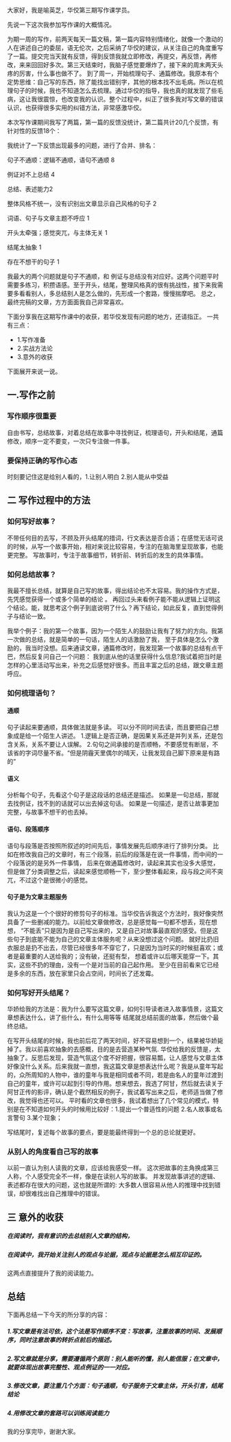 
大家好，我是喻英芝，华佼第三期写作课学员。

先说一下这次我参加写作课的大概情况。

为期一周的写作，前两天每天一篇文稿，第一篇内容特别情绪化，就像一个激动的人在讲述自己的委屈，语无伦次，之后采纳了华佼的建议，从关注自己的角度重写了一篇。提交完当天就有反馈，得到反馈我就立即修改，再提交，再反馈，再修改，来来回回好多次。第三天结束时，我脑子感觉要爆炸了，接下来的周末两天头疼的厉害，什么事也做不了。
到了周一，开始梳理句子、通篇修改。我原本有个定势思维：自己写的东西，除了能找出错别字，其他的根本找不出毛病。所以在梳理句子的时候，我也不知道怎么去梳理。通过华佼的指导，我也真的就发现了些毛病，这让我很震惊，也改变我的认识。整个过程中，纠正了很多我对写文章的错误认识，也获得很多实用的纠错方法，非常感激华佼。

本次写作课期间我写了两篇，第一篇的反馈没统计，第二篇共计20几个反馈，有针对性的反馈18个：

我统计了一下反馈出现最多的问题，进行了合并、排名：

句子不通顺：逻辑不通顺，语句不通顺  8

例证对不上总结 4

总结、表述能力2

整体风格不统一，没有识别出文章显示自己风格的句子  2

词语、句子与文章主题不呼应   1

开头太牵强；感觉突兀，与主体无关 1

结尾太抽象 1

存在不想干的句子 1


我最大的两个问题就是句子不通顺，和 例证与总结没有对应好。这两个问题平时需要多练习，积攒语感。至于开头，结尾，整理风格真的很有挑战性，接下来我需要多看看别人，多总结别人是怎么做的，先形成一个套路，慢慢揣摩吧。
总之，最终完稿的文章，方方面面我自己非常喜欢。


下面分享我在这期写作课中的收获，若华佼发现有问题的地方，还请指正。
一共有三点：

- 1.写作准备
- 2.实战方法论
- 3.意外的收获

下面展开来说一说。


## 一.写作之前 

  ### 写作顺序很重要

   自由书写，总结故事，对着总结在故事中寻找例证，梳理语句，开头和结尾，通篇修改，顺序一定不要变，一次只专注做一件事。    
   
    
  ### 要保持正确的写作心态
  
   时刻要记住这是给别人看的，1.让别人明白 2.别人能从中受益


## 二 写作过程中的方法

 ### 如何写好故事？

   不带任何目的去写，不顾及开头结尾的措词，行文表达是否合适；在感觉无话可说的时候，从写一个故事开始，相对来说比较容易，专注的在脑海里呈现故事，也能更完整。
    写故事时，专注于故事细节，转折前、转折后的发生的具体事情。
    
 ### 如何总结故事？

   我最不擅长总结，就算是自己写的故事，得出结论也不太容易。我的操作方式是，先凭感觉获得一个或多个简单的结论 。
   再回过头来看例子能不能从逻辑上证明这个结论。能，就思考这个例子到底说明了什么？再下结论，如此反复，直到觉得例子与结论一致。

我举个例子：我的第一个故事，因为一个陌生人的鼓励让我有了努力的方向。我第一次做的总结，就是简单的一句话，陌生人的话激励了我，
至于具体是怎么个激励的，我当时没想。后来通读文章，通篇修改时，我发现第一个故事的总结有点干巴，然后反复问自己一个问题：
我到底从他的话里获得什么信息?我试着把当时是怎样的心里活动写出来，补充之后感觉好很多。而且丰富之后的总结，跟文章主题呼应。


### 如何梳理语句？

#### 通顺

  句子读起来要通顺，具体做法就是多读。 可以分不同时间去读，而且要把自己想象成是给一个陌生人讲述。
   1.逻辑上是否正确，是因果关系还是并列关系，还是包含关系，关系不要让人误解。
   2.句句之间承接的是否顺畅，不要感觉有断层，不该省的字词尽量不省。“但是阴霾天里偶尔的晴天，让我发现自己脚下原来是有路的”

#### 语义

  分析每个句子，先看这个句子是这段话的总结还是描述。
  如果是一句总结，那就去找例证，找不到的话就可以出去掉这句话。
  如果是一句描述，是否让故事更加完整，与故事不想干的也去掉。
 
#### 语句、段落顺序

   语句与段落是否按照所叙述的时间先后，事情发展先后顺序进行了排列分类。
   比如在修改我自己的文章时，有三个段落，前后的段落是在说一件事情，而中间的一个段落说的是另外一件事情，
   后来在做通篇修改时，读起来其实也没多大感觉，但是做了分类调整之后，读起来感觉顺畅一下，至少整体看起来，段与段之间不突兀，不过这个是很微小的感觉。

#### 句子是为文章主题服务

 我认为这是一个个很好的修剪句子的标准。当华佼告诉我这个方法时，我好像突然具备了一些删减的能力。以前给文章做修改，总是感觉每一句都不想丢，现在想想，
 “不能丢”只是因为是自己写出来的，又是自己对故事最直观的感受。但是这些句子到底能不能为自己的文章主体服务呢？从来没想过这个问题。
 就好比扔旧衣服总是扔不出去，尽管已经很多年不穿它了，只是因为当时买的时候挺喜欢；或者是最重要的人送给我的；没有破，还挺有型，
 想着或许以后哪天能穿一下。其实，这些不扔的理由，没有一个是对当前的自己起作用。
 至少在目前看来它已经是多余的东西，放在家里只会占空间，时间长了还发霉。

 ###  如何写好开头结尾？
    
  华娇给我的方法是：我为什么要写这篇文章，如何引导读者进入故事情景，这篇文章想表达什么，讲了些什么，有什么用等等
  结尾就总结前面的故事，然后做个最终总结。

 在写开头结尾的时候，我也前后花了两天时间，好不容易想到一个，结果被华娇毙掉了。我以前喜欢抽象的去感概，目的是去营造某种气氛.
 华佼给我的反馈是，太抽象了。反思后发现，营造气氛这个度不好把握，很容易瓢，让人感觉与文章主体好像没什么关系。后来我就一直想，我这篇文章是想表达什么呢？我是从童年写起的，众所周知的人物中，谁的童年与我是相同或者不同，若是由名人的童年过渡到自己的童年，或许可以起到引导的作用。想来想去，我选了阿甘，然后就去读关于阿甘正传的影评，确认是个截然相反的例子，我试着写出来之后，老师适当做了修改，我觉得也还可以。
 平时看的文章也很多，我试着想出了几个常见的模式，特别是在不知道如何开头的时候用比较好：1.提出一个普适性的问题 2.名人故事或名言警句 3.某个现象；

 写结尾时，复述每个故事的要点，要是能最终得到一个总的总论就更好。

### 从别人的角度看自己写的故事
  以前一直认为别人读我的文章，应该给我感受一样。
  这次把故事的主角换成第三人称，个人感受完全不一样，像是在读别人写的故事。 
  并发现故事讲述的逻辑、表述都存在很大的问题，这也就是所谓的: 大多数人很容易从他人的推理中找到错误，却很难找出自己推理中的错误。

## 三 意外的收获
   ##### 在阅读时，我有意识的去总结别人文章的结构，
   ##### 在阅读中，我开始关注别人的观点与论据，观点与论据是怎么相互印证的。
   这两点直接提升了我的阅读能力。


## 总结
下面再总结一下今天的所分享的内容：
  ##### 1.写文章是有法可依，这个法是写作顺序不变：写故事，注重故事的时间、发展顺序，同时注意故事的转折点前后的描述。
  ##### 2.写文章就是分享，需要遵循两个原则：别人能听的懂，别人能信服；在文章中，就要体现出故事完整性、观点例证的一一对应。
  ##### 3.修改文章，要注重几个方面：句子通顺，句子服务于文章主体，开头引言，结尾结论
  ##### 4.用修改文章的套路可以训练阅读能力

我的分享完毕，谢谢大家。
